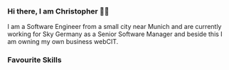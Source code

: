 ### Hi there, I am Christopher 👋🏽

I am a Software Engineer from a small city near Munich and are currently working for Sky Germany as a Senior Software Manager and beside this I am owning my own business webCIT.


### Favourite Skills


<!--
**nachbarshund/nachbarshund** is a ✨ _special_ ✨ repository because its `README.md` (this file) appears on your GitHub profile.

Here are some ideas to get you started:

- 🔭 I’m currently working on ...
- 🌱 I’m currently learning ...
- 👯 I’m looking to collaborate on ...
- 🤔 I’m looking for help with ...
- 💬 Ask me about ...
- 📫 How to reach me: ...
- 😄 Pronouns: ...
- ⚡ Fun fact: ...
-->
